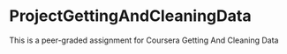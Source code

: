 # ProjectGettingAndCleaningData
This is a peer-graded assignment for Coursera Getting And Cleaning Data
